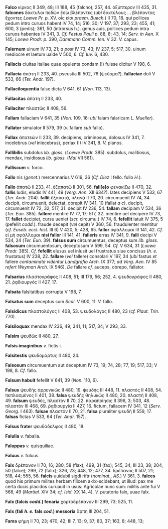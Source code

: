 **Falco** κίρκος II 349, 48; III 188, 45 (falcho); 257, 44. ὀξύπτερον
III 435, 31. **falcones** δάκτυλοι ποδῶν ἔσω βλέποντες (*ubi* δακτύλους
... βλέποντας ἔχοντες *Loewe Pr. p.* XV. οἷς είσι *praem. Buech.*) II
70, 18. qui pollices pedum intro curuos habent IV 74, 14; 516, 30; V
197, 37; 293, 23; 455, 41; 600, 3 (pedis); 361, 50 (introrsus h.). genus
auis, pollices pedum intra curuos habentes IV 341, 3. *Cf. Festus Pauli
p.* 88, 8; 43, 14; *Serv. in Aen.* X 145; *Loewe Prodr. p.* 390,
*Dam­mann Comm. Ien.* V 32. *V.* capus.

**Falernum** uinum IV 73, 21; *a post* IV 73, 43; IV 237, 5; 517, 30.
uinum mediocre et laetum ualde V 500, 6. *Cf. Iuv.* 6, 430.

**Faliscis** ciuitas Italiae quae opulenta condam (!) fuisse dicitur V
198, 6.

**Fallacia** ἀπάτη II 233, 40. pseustia III 502, 76 (ψεῦσμα?).
**fallaciae** doli V 533, 66 (*Ter. Andr.* 197).

**Fallaciloquentia** false dicta V 641, 61 (*Non.* 113, 13).

**Fallacitas** ἀπάτη II 233, 40.

**Fallaciter** πλαστῶς II 408, 56.

**Fallam** fallaciam V 641, 35 (*Non.* 109, 16: *ubi* falam falaricam
*L. Mueller*).

**Fallator** simulator II 579, 39 (*v.* fallare *sub* fallo).

**Fallax** ἀπατεών II 233, 39. decipiens, criminosus, dolosus IV 341, 7.
incelebrus (*vel* inlecebrus), perlax (!) IV 341, 8. *V.* planos.

**Fallibilis** subdolus *lib. gloss.* (*Loewe Prodr.* 385). subdolus,
malitiosus, mendax, insidiosus *lib. gloss.* (*Mai* VII 561).

**Falliscum** *v.* forco.

**Fallo** nis (*genet.*) mercennarius V 619, 36 (*Cf. Diez* I fello.
fullo *H.*).

**Fallo** ἀπατῶ II 233, 41. ἐξαπατῶ II 301, 56. **fall[e]o** φενακίζω
II 470, 32. **fallis** ludis, eludis IV 441, 49 (*Verg. Aen.* XII 634?).
lates decipiens V 533, 67 (*Ter. Andr.* 204). **fallit** ἔξαπατᾷ, πλανᾷ
II 70, 20. circumuenit IV 74, 34. decipit, circumuenit, delectat,
obrepit IV 341, 10 (fallat *a c*). decipit, circumuenit IV 72, 32; 517,
31. decipit IV 236, 54. **fallam** decipiam V 534, 36 (*Ter. Eun.*
385). **fallere** mentire IV 77, 17; 517, 32. mentire uel decipere IV
73, 17. **fallet** decipiet, cursu ueniet (*scr.* circumu.) IV 74, 6.
**fefellit** latuit IV 375, 5 (pefellit *codd.*). fraude decepit (*vel*
cepit) V 360, 56. fraudulenter mentitur (*cf. Euseb. eccl. hist.* III
6) V 420, 5; 428, 65. **fallor** σφάλλομαι III 141, 42. *Cf.* εἰ μὴ
σφάλλομαι **nisi fallor** III 141, 41. **falleris** erras IV 341, 9.
**falli** decipi V 534, 24 (*Ter. Eun.* 39). **falsus sum**
circumuentus, deceptus sum *lib. gloss.* **falsosum** circumuentosum,
deceptosum V 599, 54. *Cf.* V 634, 31 (*Loewe Prodr.* 385). *Cf.*
**fefellit** elusus uel inlusit uel frustratus siue concisus (*h. e.*
frustatus) IV 238, 22. **fallare** (*vel* fallere) consolari V 197, 34
(*ubi* fastus *et* fallere *contaminata videntur Landgrafio Arch.* IX
377; *ad Verg. Aen.* IV 85 *refert Weyman Arch.* IX 546). *De* fallare
*cf.* auceps, obrepo, fallator.

**Falsarius** πλαστογράφος II 408, 51; III 179, 56; 252, 4. ψευδογράφος
II 480, 21. ῥᾳδιουργός II 427, 17.

**Falsata** falsitatibus corrupta V 198, 7.

**Falsatus sum** deceptus sum *Scal.* V 600, 11. *V.* fallo.

**Falsidicus** πλαστολόγος II 408, 53. ψευδολόγος II 480, 23 (*cf.
Plaut. Trin.* 770).

**Falsiloquax** mendax IV 236, 49; 341, 11; 517, 34; V 293, 33.

**Falsim** ψευδῶς II 480, 27.

**Falsis imaginibus** *v.* fictis i.

**Falsitestis** ψευδομάρτυς II 480, 24.

**Falsosum** circumuentum aut deceptum IV 73, 19; 74, 28; 77, 19; 517,
33; V 198, 8. *Cf.* fallo.

**Falsum habuit** fefellit V 641, 39 (*Non.* 110, 6).

**Falsus** ψευδής ἀρρενικῶς II 480, 19. ψευδής III 448, 11. πλαστός II
408, 54. πεπλασμένος II 401, 38. **falsa** ψευδής θηλυκῶς II 480, 20.
πλαστή II 408, 49. **falsum** ψευδές, πλαστόν II 70, 22. παραποίησις II
396, 3; 503, 48. πλαστόν III 468, 69. ῥᾳδιουργία II 427, 16. fictum,
fallacem IV 341, 12 (*Serv. Georg.* I 463). **falsae** πλαστόν II 70,
21. **falsa** pluraliter ψευδῆ II 559, 17. **falsas** fictas V 533, 64
(*Ter. Andr.* 157).

**Falsus frater** ψευδάδελφος II 480, 18.

**Falulia** *v.* fabalia.

**Faluppas** *v.* quisquiliae.

**Faluus** *v.* fuluus.

**Falx** δρέπανον II 70, 16; 280, 58 (flax); 499, 31 (fax); 545, 34; III
23, 38; 204, 50 (falce); 299, 72 (falix); 326, 23; 448, 12; 477, 34.
δρέπανος II 507, 21; 518, 44; 555, 56. **falcis** uuidubil sigdi riftr
(*nominat., AS.*) V 361, 3. **falces** quod his primum milites herbam
filicem a\<b\>scidebant, ut illud: pax me certa ducis placidos curuauit
in usus: Agricolae nunc sum: militis ante fui V 568, 49 (*Martial.* XIV
34; *cf. Isid.* XX 14, 4). *V.* putatoria falx, uuae falx.

**Falx (falcis *codd.*) fenaria** χορτοδρέπανον III 299, 73; 525,
11.

**Falx (fali *h. e.* fals *cod.*) messoria** ἅρπη III 204, 51.

**Fama** φήμη II 70, 23; 470, 42; III 7, 13; 9, 37; 80, 37; 163, 8; 448,
13;
